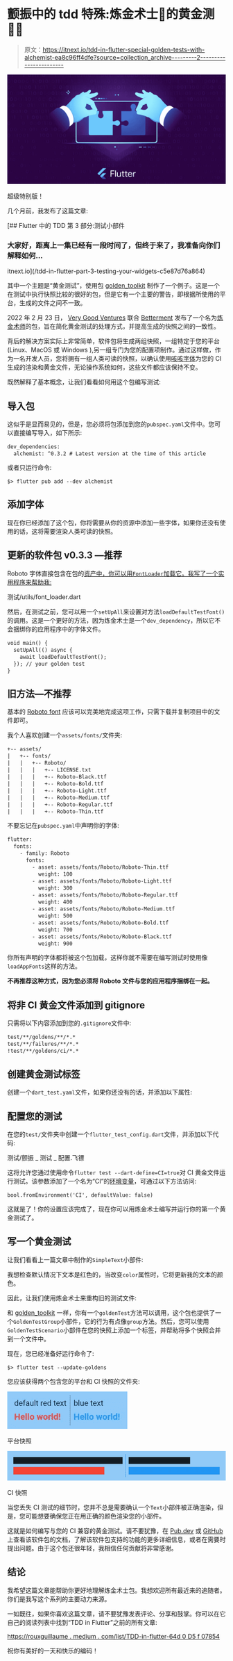 # 颤振中的 tdd 特殊:炼金术士🧙的黄金测试🏼

> 原文：<https://itnext.io/tdd-in-flutter-special-golden-tests-with-alchemist-ea8c96ff4dfe?source=collection_archive---------2----------------------->

![](img/8d86239268090316ddb2997da442d57f.png)

超级特别版！

几个月前，我发布了这篇文章:

[](/tdd-in-flutter-part-3-testing-your-widgets-c5e87d76a864) [## Flutter 中的 TDD 第 3 部分:测试小部件

### 大家好，距离上一集已经有一段时间了，但终于来了，我准备向你们解释如何…

itnext.io](/tdd-in-flutter-part-3-testing-your-widgets-c5e87d76a864) 

其中一个主题是“黄金测试”，使用包 [golden_toolkit](https://pub.dev/packages/golden_toolkit) 制作了一个例子。这是一个在测试中执行快照比较的很好的包，但是它有一个主要的警告，即根据所使用的平台，生成的文件之间不一致。

2022 年 2 月 23 日， [Very Good Ventures](https://verygood.ventures/) 联合 [Betterment](https://www.betterment.com/) 发布了一个名为[炼金术师](https://github.com/Betterment/alchemist)的包，旨在简化黄金测试的处理方式，并提高生成的快照之间的一致性。

背后的解决方案实际上非常简单，软件包将生成两组快照，一组特定于您的平台(Linux、MacOS 或 Windows ),另一组专门为您的配置项制作。通过这样做，作为一名开发人员，您将拥有一组人类可读的快照，以确认使用[咳咳字体](https://web-platform-tests.org/writing-tests/ahem.html)为您的 CI 生成的渲染和黄金文件，无论操作系统如何，这些文件都应该保持不变。

既然解释了基本概念，让我们看看如何用这个包编写测试:

## 导入包

这似乎是显而易见的，但是，您必须将包添加到您的`pubspec.yaml`文件中。您可以直接编写导入，如下所示:

```
dev_dependencies:
  alchemist: ^0.3.2 # Latest version at the time of this article
```

或者只运行命令:

```
$> flutter pub add --dev alchemist
```

## 添加字体

现在你已经添加了这个包，你将需要从你的资源中添加一些字体，如果你还没有使用的话，这将需要渲染人类可读的快照。

## 更新的软件包 v0.3.3 —推荐

Roboto 字体直接包含在包的[资产中，你可以用`FontLoader`加载它。我写了一个实用程序来帮助我:](https://github.com/Betterment/alchemist/tree/main/assets/fonts/Roboto)

测试/utils/font_loader.dart

然后，在测试之前，您可以用一个`setUpAll`来设置对方法`loadDefaultTestFont()`的调用。这是一个更好的方法，因为炼金术士是一个`dev_dependency`，所以它不会捆绑你的应用程序中的字体文件。

```
void main() {
  setUpAll(() async {
    await loadDefaultTestFont();
  }); // your golden test
}
```

## 旧方法—不推荐

基本的 [Roboto font](https://fonts.google.com/specimen/Roboto) 应该可以完美地完成这项工作，只需下载并复制项目中的文件即可。

我个人喜欢创建一个`assets/fonts/`文件夹:

```
+-- assets/
|   +-- fonts/
|   |   +-- Roboto/
|   |   |   +-- LICENSE.txt
|   |   |   +-- Roboto-Black.ttf
|   |   |   +-- Roboto-Bold.ttf
|   |   |   +-- Roboto-Light.ttf
|   |   |   +-- Roboto-Medium.ttf
|   |   |   +-- Roboto-Regular.ttf
|   |   |   +-- Roboto-Thin.ttf
```

不要忘记在`pubspec.yaml`中声明你的字体:

```
flutter:
  fonts:
    - family: Roboto
      fonts:
        - asset: assets/fonts/Roboto/Roboto-Thin.ttf
          weight: 100
        - asset: assets/fonts/Roboto/Roboto-Light.ttf
          weight: 300
        - asset: assets/fonts/Roboto/Roboto-Regular.ttf
          weight: 400
        - asset: assets/fonts/Roboto/Roboto-Medium.ttf
          weight: 500
        - asset: assets/fonts/Roboto/Roboto-Bold.ttf
          weight: 700
        - asset: assets/fonts/Roboto/Roboto-Black.ttf
          weight: 900
```

你所有声明的字体都将被这个包加载，这样你就不需要在编写测试时使用像`loadAppFonts`这样的方法。

**不再推荐这种方式，因为您必须将 Roboto 文件与您的应用程序捆绑在一起。**

## 将非 CI 黄金文件添加到 gitignore

只需将以下内容添加到您的`.gitignore`文件中:

```
test/**/goldens/**/*.*
test/**/failures/**/*.*
!test/**/goldens/ci/*.*
```

## 创建黄金测试标签

创建一个`dart_test.yaml`文件，如果你还没有的话，并添加以下属性:

## 配置您的测试

在您的`test/`文件夹中创建一个`flutter_test_config.dart`文件，并添加以下代码:

测试/颤振 _ 测试 _ 配置.飞镖

这将允许您通过使用命令`flutter test --dart-define=CI=true`对 CI 黄金文件运行测试。该参数添加了一个名为“CI”的[环境变量](https://stackoverflow.com/a/61725261/9942346)，可通过以下方法访问:

```
bool.fromEnvironment('CI', defaultValue: false)
```

这就是了！你的设置应该完成了，现在你可以用炼金术士编写并运行你的第一个黄金测试了。

## 写一个黄金测试

让我们看看上一篇文章中制作的`SimpleText`小部件:

我想检查默认情况下文本是红色的，当改变`color`属性时，它将更新我的文本的颜色。

因此，让我们使用炼金术士来重构旧的测试文件:

和 [golden_toolkit](https://pub.dev/packages/golden_toolkit) 一样，你有一个`goldenTest`方法可以调用，这个包也提供了一个`GoldenTestGroup`小部件，它的行为有点像`group`方法。然后，您可以使用`GoldenTestScenario`小部件在您的快照上添加一个标签，并帮助将多个快照合并到一个文件中。

现在，您已经准备好运行命令了:

```
$> flutter test --update-goldens 
```

您应该获得两个包含您的平台和 CI 快照的文件夹:

![](img/268656de4cc41e2540b9ba920cf205db.png)

平台快照

![](img/ed4de33ddfbfb6dc56641079bbcaa774.png)

CI 快照

当您丢失 CI 测试的细节时，您并不总是需要确认一个`Text`小部件被正确渲染，但是，您可能想要确保您正在用正确的颜色渲染您的小部件。

这就是如何编写与您的 CI 兼容的黄金测试。请不要犹豫，在 [Pub.dev](https://pub.dev/documentation/alchemist/latest/) 或 [GitHub](https://github.com/Betterment/alchemist) 上查看该软件包的文档，了解该软件包支持的功能的更多详细信息，或者在需要时提出问题。由于这个包还很年轻，我相信任何贡献将非常感谢。

## 结论

我希望这篇文章能帮助你更好地理解炼金术士包。我想欢迎所有最近来的追随者。你们是我写这个系列的主要动力来源。

一如既往，如果你喜欢这篇文章，请不要犹豫发表评论、分享和鼓掌。你可以在它自己的阅读列表中找到“TDD in Flutter”之前的所有文章:

[https://rouxguillaume . medium . com/list/TDD-in-flutter-64d 0 D5 f 07854](https://rouxguillaume.medium.com/list/tdd-in-flutter-64d0d5f07854)

祝你有美好的一天和快乐的编码！
